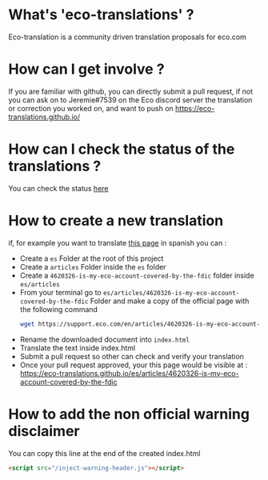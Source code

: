 # What's 'eco-translations' ?

Eco-translation is a community driven translation proposals for eco.com

# How can I get involve ?

If you are familiar with github, you can directly submit a pull request, if not you can ask on to Jeremie#7539 on the Eco discord server the translation or correction you worked on, and want to push on https://eco-translations.github.io/

# How can I check the status of the translations ?

You can check the status [here](https://github.com/eco-translations/eco-translations.github.io/blob/master/doc/status.md)

# How to create a new translation 

if, for example you want to translate [this page](https://support.eco.com/en/articles/4620326-is-my-eco-account-covered-by-the-fdic) in spanish you can : 
- Create a `es` Folder at the root of this project
- Create a `articles` Folder inside the `es` folder
- Create a  `4620326-is-my-eco-account-covered-by-the-fdic` folder  inside `es/articles`
- From your terminal go to `es/articles/4620326-is-my-eco-account-covered-by-the-fdic` Folder and make a copy of the official page with the following command 
  ```bash 
  wget https://support.eco.com/en/articles/4620326-is-my-eco-account-covered-by-the-fdic
  ```
- Rename the downloaded document into `index.html`
- Translate the text inside index.html
- Submit a pull request so other can check and verify your translation
- Once your pull request approved, your this page would be visible at : https://eco-translations.github.io/es/articles/4620326-is-my-eco-account-covered-by-the-fdic


# How to add the non official warning disclaimer 

You can copy this line at the end of the created index.html
```html
<script src="/inject-warning-header.js"></script>
```
